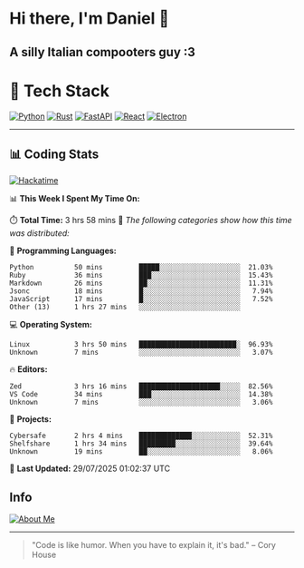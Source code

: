 # Hi there, I'm Daniel 👋

## A silly Italian compooters guy :3

# 🚀 Tech Stack

[![Python](https://img.shields.io/badge/Python-3.13%2B-blue?style=for-the-badge&logo=python&logoColor=white)](https://www.python.org/)
[![Rust](https://img.shields.io/badge/Rust-1.87%2B-black?style=for-the-badge&logo=rust&logoColor=white)](https://www.rust-lang.org/)
[![FastAPI](https://img.shields.io/badge/FastAPI-0.110.0%2B-green?style=for-the-badge&logo=fastapi&logoColor=white)](https://fastapi.tiangolo.com/)
[![React](https://img.shields.io/badge/React-19.1.0%2B-blue?style=for-the-badge&logo=react&logoColor=white)](https://react.dev/)
[![Electron](https://img.shields.io/badge/Electron-36.2.0%2B-dark?style=for-the-badge&logo=electron&logoColor=white)](https://www.electronjs.org/)

---

## 📊 Coding Stats

[![Hackatime](https://img.shields.io/badge/Hackatime-Hack%20Club-orange?style=for-the-badge&logo=wakatime&logoColor=white)](https://hackatime.hackclub.com)

<!--START_SECTION:waka-->
📊 **This Week I Spent My Time On:**

⏱️ **Total Time:** 3 hrs 58 mins
📝 *The following categories show how this time was distributed:*

💬 **Programming Languages:**
```text
Python          50 mins         █████░░░░░░░░░░░░░░░░░░░░  21.03%
Ruby            36 mins         ███░░░░░░░░░░░░░░░░░░░░░░  15.43%
Markdown        26 mins         ██░░░░░░░░░░░░░░░░░░░░░░░  11.31%
Jsonc           18 mins         █░░░░░░░░░░░░░░░░░░░░░░░░   7.94%
JavaScript      17 mins         █░░░░░░░░░░░░░░░░░░░░░░░░   7.52%
Other (13)      1 hrs 27 mins   ░░░░░░░░░░░░░░░░░░░░░░░░░
```

💻 **Operating System:**
```text
Linux           3 hrs 50 mins   ████████████████████████░  96.93%
Unknown         7 mins          ░░░░░░░░░░░░░░░░░░░░░░░░░   3.07%
```

🔥 **Editors:**
```text
Zed             3 hrs 16 mins   ████████████████████░░░░░  82.56%
VS Code         34 mins         ███░░░░░░░░░░░░░░░░░░░░░░  14.38%
Unknown         7 mins          ░░░░░░░░░░░░░░░░░░░░░░░░░   3.06%
```

📁 **Projects:**
```text
Cybersafe       2 hrs 4 mins    █████████████░░░░░░░░░░░░  52.31%
Shelfshare      1 hrs 34 mins   █████████░░░░░░░░░░░░░░░░  39.64%
Unknown         19 mins         ██░░░░░░░░░░░░░░░░░░░░░░░   8.06%
```

📅 **Last Updated:** 29/07/2025 01:02:37 UTC

<!--END_SECTION:waka-->


## Info
[![About Me](https://img.shields.io/badge/About--Me-black?style=for-the-badge&logo=numpy&logoColor=white)](https://danielscos.github.io/about_me)

---

> "Code is like humor. When you have to explain it, it's bad." – Cory House
